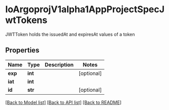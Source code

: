 # IoArgoprojV1alpha1AppProjectSpecJwtTokens

JWTToken holds the issuedAt and expiresAt values of a token
## Properties
Name | Type | Description | Notes
------------ | ------------- | ------------- | -------------
**exp** | **int** |  | [optional] 
**iat** | **int** |  | 
**id** | **str** |  | [optional] 

[[Back to Model list]](../README.md#documentation-for-models) [[Back to API list]](../README.md#documentation-for-api-endpoints) [[Back to README]](../README.md)


